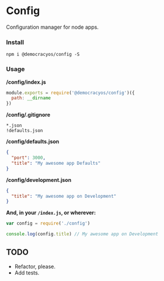 Config
======

Configuration manager for node apps.

### Install

`npm i @democracyos/config -S`

### Usage

**/config/index.js**
```javascript
module.exports = require('@democracyos/config')({
  path: __dirname
})
```

**/config/.gitignore**
```
*.json
!defaults.json
```

**/config/defaults.json**
```json
{
  "port": 3000,
  "title": "My awesome app Defaults"
}
```

**/config/development.json**
```json
{
  "title": "My awesome app on Development"
}
```

**And, in your `/index.js`, or wherever:**
```javascript
var config = require('./config')

console.log(config.title) // My awesome app on Development
```

## TODO
* Refactor, please.
* Add tests.
